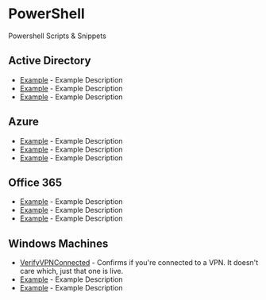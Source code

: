 # PowerShell
Powershell Scripts &amp; Snippets

## Active Directory
- [Example](https://github.com/thatCraigW/PowerShell/) - Example Description
- [Example](https://github.com/thatCraigW/PowerShell/) - Example Description
- [Example](https://github.com/thatCraigW/PowerShell/) - Example Description

## Azure
- [Example](https://github.com/thatCraigW/PowerShell/) - Example Description
- [Example](https://github.com/thatCraigW/PowerShell/) - Example Description
- [Example](https://github.com/thatCraigW/PowerShell/) - Example Description

## Office 365
- [Example](https://github.com/thatCraigW/PowerShell/) - Example Description
- [Example](https://github.com/thatCraigW/PowerShell/) - Example Description
- [Example](https://github.com/thatCraigW/PowerShell/) - Example Description

## Windows Machines

- [VerifyVPNConnected](https://github.com/thatCraigW/PowerShell/blob/master/VerifyVPNConnected.ps1) - Confirms if you're connected to a VPN. It doesn't care which, just that one is live.
- [Example](https://github.com/thatCraigW/PowerShell/) - Example Description
- [Example](https://github.com/thatCraigW/PowerShell/) - Example Description

